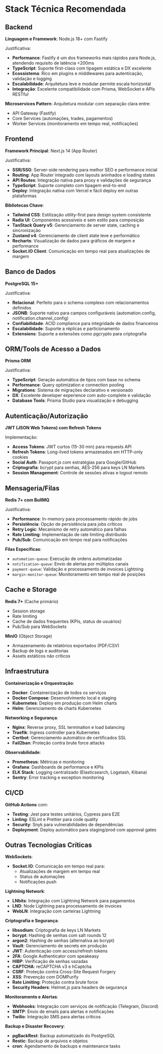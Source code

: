 # Stack Técnica Recomendada

## Backend

**Linguagem e Framework**: Node.js 18+ com Fastify

Justificativa:
- **Performance**: Fastify é um dos frameworks mais rápidos para Node.js, atendendo requisito de latência <200ms
- **TypeScript**: Suporte first-class com tipagem estática e DX excelente
- **Ecossistema**: Rico em plugins e middlewares para autenticação, validação e logging
- **Escalabilidade**: Arquitetura leve e modular permite escala horizontal
- **Integração**: Excelente compatibilidade com Prisma, WebSocket e APIs RESTful

**Microservices Pattern**: Arquitetura modular com separação clara entre:
- API Gateway (Fastify)
- Core Services (automações, trades, pagamentos)
- Worker Services (monitoramento em tempo real, notificações)

## Frontend

**Framework Principal**: Next.js 14 (App Router)

Justificativa:
- **SSR/SSG**: Server-side rendering para melhor SEO e performance inicial
- **Routing**: App Router integrado com layouts aninhados e loading states
- **API Routes**: Integração nativa para proxy e validações de segurança
- **TypeScript**: Suporte completo com tipagem end-to-end
- **Deploy**: Integração nativa com Vercel e fácil deploy em outras plataformas

**Bibliotecas Chave**:
- **Tailwind CSS**: Estilização utility-first para design system consistente
- **Radix UI**: Componentes acessíveis e sem estilo para composição
- **TanStack Query v5**: Gerenciamento de server state, caching e sincronização
- **Zustand v4**: Gerenciamento de client state leve e performático
- **Recharts**: Visualização de dados para gráficos de margem e performance
- **Socket.IO Client**: Comunicação em tempo real para atualizações de margem

## Banco de Dados

**PostgreSQL 15+**

Justificativa:
- **Relacional**: Perfeito para o schema complexo com relacionamentos definidos
- **JSONB**: Suporte nativo para campos configuráveis (automation.config, notification.channel_config)
- **Confiabilidade**: ACID compliance para integridade de dados financeiros
- **Escalabilidade**: Suporte a réplicas e particionamento
- **Extensions**: Suporte a extensões como pgcrypto para criptografia

## ORM/Tools de Acesso a Dados

**Prisma ORM**

Justificativa:
- **TypeScript**: Geração automática de tipos com base no schema
- **Performance**: Query optimization e connection pooling
- **Migrations**: Sistema de migrações declarativo e versionado
- **DX**: Excelente developer experience com auto-complete e validação
- **Database Tools**: Prisma Studio para visualização e debugging

## Autenticação/Autorização

**JWT (JSON Web Tokens) com Refresh Tokens**

Implementação:
- **Access Tokens**: JWT curtos (15-30 min) para requests API
- **Refresh Tokens**: Long-lived tokens armazenados em HTTP-only cookies
- **Social Auth**: Passport.js com estratégias para Google/GitHub
- **Criptografia**: bcrypt para senhas, AES-256 para keys LN Markets
- **Session Management**: Controle de sessões ativas e logout remoto

## Mensageria/Filas

**Redis 7+ com BullMQ**

Justificativa:
- **Performance**: In-memory para processamento rápido de jobs
- **Persistência**: Opção de persistência para jobs críticos
- **Retry Logic**: Mecanismo de retry automático para falhas
- **Rate Limiting**: Implementação de rate limiting distribuído
- **Pub/Sub**: Comunicação em tempo real para notificações

**Filas Específicas**:
- `automation-queue`: Execução de ordens automatizadas
- `notification-queue`: Envio de alertas por múltiplos canais
- `payment-queue`: Validação e processamento de invoices Lightning
- `margin-monitor-queue`: Monitoramento em tempo real de posições

## Cache e Storage

**Redis 7+** (Cache primário)
- Session storage
- Rate limiting
- Cache de dados frequentes (KPIs, status de usuários)
- Pub/Sub para WebSockets

**MinIO** (Object Storage)
- Armazenamento de relatórios exportados (PDF/CSV)
- Backup de logs e auditorias
- Assets estáticos não críticos

## Infraestrutura

**Containerização e Orquestração**:
- **Docker**: Containerização de todos os serviços
- **Docker Compose**: Desenvolvimento local e staging
- **Kubernetes**: Deploy em produção com Helm charts
- **Helm**: Gerenciamento de charts Kubernetes

**Networking e Segurança**:
- **Nginx**: Reverse proxy, SSL termination e load balancing
- **Traefik**: Ingress controller para Kubernetes
- **Certbot**: Gerenciamento automático de certificados SSL
- **Fail2ban**: Proteção contra brute force attacks

**Observabilidade**:
- **Prometheus**: Métricas e monitoring
- **Grafana**: Dashboards de performance e KPIs
- **ELK Stack**: Logging centralizado (Elasticsearch, Logstash, Kibana)
- **Sentry**: Error tracking e exception monitoring

## CI/CD

**GitHub Actions** com:
- **Testing**: Jest para testes unitários, Cypress para E2E
- **Linting**: ESLint e Prettier para code quality
- **Security**: Snyk para vulnerabilidades de dependências
- **Deployment**: Deploy automático para staging/prod com approval gates

## Outras Tecnologias Críticas

**WebSockets**:
- **Socket.IO**: Comunicação em tempo real para:
  - Atualizações de margem em tempo real
  - Status de automações
  - Notificações push

**Lightning Network**:
- **LNbits**: Integração com Lightning Network para pagamentos
- **LND**: Node Lightning para processamento de invoices
- **WebLN**: Integração com carteiras Lightning

**Criptografia e Segurança**:
- **libsodium**: Criptografia de keys LN Markets
- **bcrypt**: Hashing de senhas com salt rounds 12
- **argon2**: Hashing de senhas (alternativa ao bcrypt)
- **Vault**: Gerenciamento de secrets em produção
- **JWT**: Autenticação com access/refresh tokens
- **2FA**: Google Authenticator com speakeasy
- **HIBP**: Verificação de senhas vazadas
- **CAPTCHA**: reCAPTCHA v3 e hCaptcha
- **CSRF**: Proteção contra Cross-Site Request Forgery
- **XSS**: Prevenção com DOMPurify
- **Rate Limiting**: Proteção contra brute force
- **Security Headers**: Helmet.js para headers de segurança

**Monitoramento e Alertas**:
- **Webhooks**: Integração com serviços de notificação (Telegram, Discord)
- **SMTP**: Envio de emails para alertas e notificações
- **Twilio**: Integração SMS para alertas críticos

**Backup e Disaster Recovery**:
- **pgBackRest**: Backup automatizado do PostgreSQL
- **Restic**: Backup de arquivos e objetos
- **cron**: Agendamento de backups e maintenance tasks